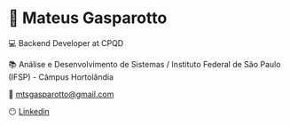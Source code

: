 # 👋 Mateus Gasparotto

💻 Backend Developer at CPQD
 
📚 Análise e Desenvolvimento de Sistemas / Instituto Federal de São Paulo (IFSP) - Câmpus Hortolândia

📧 mtsgasparotto@gmail.com

😶 [Linkedin](https://www.linkedin.com/in/mateus-gasparotto/)

